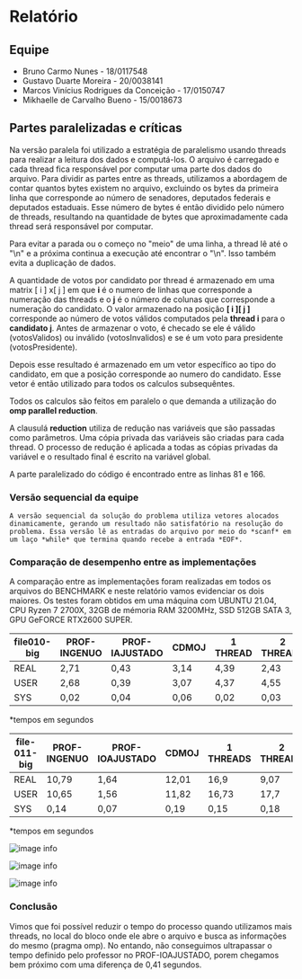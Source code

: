 # Relatório

## Equipe

- Bruno Carmo Nunes - 18/0117548
- Gustavo Duarte Moreira - 20/0038141
- Marcos Vinícius Rodrigues da Conceição - 17/0150747	
- Mikhaelle de Carvalho Bueno - 15/0018673

## Partes paralelizadas e críticas

Na versão paralela foi utilizado a estratégia de paralelismo usando threads para realizar a leitura dos dados e computá-los.
O arquivo é carregado e cada thread fica responsável por computar uma parte dos dados do arquivo. Para dividir as partes entre as threads, utilizamos a abordagem de contar quantos bytes existem no arquivo, excluindo os bytes da primeira linha que corresponde ao número de senadores, deputados federais e deputados estaduais. Esse número de bytes é então dividido pelo número de threads, resultando na quantidade de bytes que aproximadamente cada thread será responsável por computar.

Para evitar a parada ou o começo no "meio" de uma linha, a thread lê até o "\n" e a próxima continua a execução até encontrar o "\n". Isso também evita a duplicação de dados.

A quantidade de votos por candidato por thread é armazenado em uma matrix [ i ] x[ j ] em que __i__ é o 
numero de linhas que corresponde a numeração das threads e o __j__ é o número de colunas que corresponde a 
numeração do candidato. O valor armazenado na posição __[ i ][ j ]__ corresponde ao número de votos válidos computados pela __thread i__ para o __candidato j__. Antes de armazenar o voto, é checado se ele é válido (votosValidos) ou inválido (votosInvalidos) e se é um voto para presidente (votosPresidente).


Depois esse resultado é armazenado em um vetor específico ao tipo do candidato, em que a posição corresponde ao numero do candidato. Esse vetor é então utilizado para todos os calculos subsequêntes.


Todos os calculos são feitos em paralelo o que demanda a utilização do __omp parallel reduction__.

A clausulá __reduction__ utiliza de redução nas variáveis que são passadas como parâmetros. Uma cópia privada das variáveis ​​são criadas para cada thread. O processo de redução é aplicada a todas as cópias privadas da variável e o resultado final é escrito na variável global.


A parte paralelizado do código é encontrado entre as linhas 81 e 166.


### Versão sequencial da equipe

    A versão sequencial da solução do problema utiliza vetores alocados dinamicamente, gerando um resultado não satisfatório na resolução do problema. Essa versão lê as entradas do arquivo por meio do *scanf* em um laço *while* que termina quando recebe a entrada *EOF*. 


### Comparação de desempenho entre as implementações


A comparação entre as implementações foram realizadas em todos os arquivos do BENCHMARK e neste relatório vamos evidenciar os dois maiores. Os testes foram obtidos em uma máquina com UBUNTU 21.04, CPU Ryzen 7 2700X, 32GB de mémoria RAM 3200MHz, SSD 512GB SATA 3, GPU GeFORCE RTX2600 SUPER.

| file010-big | PROF-INGENUO | PROF-IAJUSTADO | CDMOJ | 1 THREAD | 2 THREADS | 4 THREADS | 8 THREADS | 16 THREADS |
| ----------- | ------------ | -------------- | ----- | -------- | --------- | --------- | --------- | ---------- |
| REAL        | 2,71         | 0,43           | 3,14  | 4,39     | 2,43      | 1,33      | 0,98      | 0,75       |
| USER        | 2,68         | 0,39           | 3,07  | 4,37     | 4,55      | 4,63      | 5,13      | 6,82       |
| SYS         | 0,02         | 0,04           | 0,06  | 0,02     | 0,03      | 0,05      | 0,04      | 0,05       |
*tempos em segundos

| file-011-big | PROF-INGENUO | PROF-IOAJUSTADO | CDMOJ | 1 THREADS | 2 THREADS | 4 THREADS | 8 THREADS | 16 THREADS |
| ------------ | ------------ | --------------- | ----- | --------- | --------- | --------- | --------- | ---------- |
| REAL         | 10,79        | 1,64            | 12,01 | 16,9      | 9,07      | 4,64      | 2,73      | 2,05       |
| USER         | 10,65        | 1,56            | 11,82 | 16,73     | 17,7      | 17,66     | 19,06     | 26,59      |
| SYS          | 0,14         | 0,07            | 0,19  | 0,15      | 0,18      | 0,17      | 0,17      | 0,21       |
*tempos em segundos

![image info](https://i.imgur.com/FiJwBZ4.png)

![image info](https://i.imgur.com/9gvlIBW.png)

![image info](https://i.imgur.com/m3nREYt.png)


### Conclusão

Vimos que foi possível reduzir o tempo do processo quando utilizamos mais threads, no local do bloco onde ele abre o arquivo e busca as informações do mesmo (pragma omp). No entando, não conseguimos ultrapassar o tempo definido pelo professor no PROF-IOAJUSTADO, porem chegamos bem próximo com uma diferença de 0,41 segundos. 